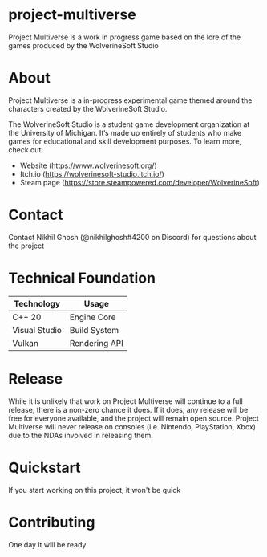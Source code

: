 # project-multiverse
Project Multiverse is a work in progress game based on the lore of the games produced by the WolverineSoft Studio

# About
Project Multiverse is a in-progress experimental game themed around the characters created by the WolverineSoft Studio.

The WolverineSoft Studio is a student game development organization at the University of Michigan. It‘s made up entirely of students who make games for educational and skill development purposes. To learn more, check out:
- Website (https://www.wolverinesoft.org/)
- Itch.io (https://wolverinesoft-studio.itch.io/)
- Steam page (https://store.steampowered.com/developer/WolverineSoft)

# Contact
Contact Nikhil Ghosh (@nikhilghosh#4200 on Discord) for questions about the project

# Technical Foundation
| Technology        | Usage                 |
| ------------------| ----------------------|
| C++ 20            | Engine Core           |
| Visual Studio     | Build System          |
| Vulkan            | Rendering API         |

# Release
While it is unlikely that work on Project Multiverse will continue to a full release, there is a non-zero chance it does. If it does, any release will be free for everyone available, and the project will remain open source. Project Multiverse will never release on consoles (i.e. Nintendo, PlayStation, Xbox) due to the NDAs involved in releasing them.

# Quickstart
If you start working on this project, it won't be quick

# Contributing
One day it will be ready